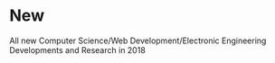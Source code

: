 # New
All new Computer Science/Web Development/Electronic Engineering Developments and Research in 2018 
